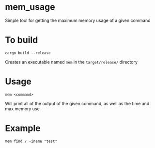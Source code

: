 # mem_usage

Simple tool for getting the maximum memory usage of a given command

# To build
```
cargo build --release
```
Creates an executable named `mem` in the `target/release/` directory

# Usage
```
mem <command>
```
Will print all of the output of the given command, as well as the time and max memory use

# Example
```
mem find / -iname "test"
```
